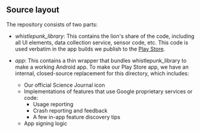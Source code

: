 ## Source layout

The repository consists of two parts:

* *whistlepunk_library*: This contains the lion's share of the code, including all UI elements,
data collection service, sensor code, etc.  This code is used verbatim in the app builds we publish
to the [Play Store](https://play.google.com/store/apps/details?id=com.google.android.apps.forscience.whistlepunk&hl=en).

* *app*: This contains a thin wrapper that bundles whistlepunk_library to make a working Android
  app.  To make our Play Store app, we have an internal, closed-source replacement for this
  directory, which includes:
  * Our official Science Journal icon
  * Implementations of features that use Google proprietary services or code:
    * Usage reporting
    * Crash reporting and feedback
    * A few in-app feature discovery tips
  * App signing logic

